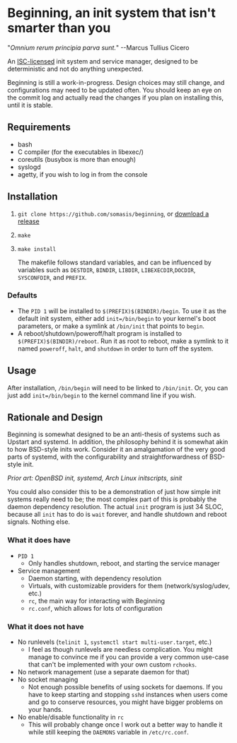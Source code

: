 # Beginning, an init system that isn't smarter than you

"_Omnium rerum principia parva sunt._" --Marcus Tullius Cicero

An [ISC-licensed](LICENSE) init system and service manager, designed to be
deterministic and not do anything unexpected.

Beginning is still a work-in-progress. Design choices may still change, and
configurations may need to be updated often. You should keep an eye on the
commit log and actually read the changes if you plan on installing this,
until it is stable.

## Requirements
- bash
- C compiler (for the executables in libexec/)
- coreutils (busybox is more than enough)
- syslogd
- agetty, if you wish to log in from the console

## Installation
1.  `git clone https://github.com/somasis/beginning`, or [download a release]

2.  `make`

3.  `make install`

    The makefile follows standard variables, and can be influenced by variables
    such as `DESTDIR`, `BINDIR`, `LIBDIR`, `LIBEXECDIR`,`DOCDIR`, `SYSCONFDIR`,
    and `PREFIX`.

[download a release]: https://github.com/somasis/beginning/releases

### Defaults
-   The `PID 1` will be installed to `$(PREFIX)$(BINDIR)/begin`. To use it as
    the default init system, either add `init=/bin/begin` to your kernel's boot
    parameters, or make a symlink at `/bin/init` that points to `begin`.
-   A reboot/shutdown/poweroff/halt program is installed to
    `$(PREFIX)$(BINDIR)/reboot`. Run it as root to reboot, make a symlink to it
    named `poweroff`, `halt`, and `shutdown` in order to turn off the system.

## Usage
After installation, `/bin/begin` will need to be linked to `/bin/init`. Or,
you can just add `init=/bin/begin` to the kernel command line if you wish.

## Rationale and Design
Beginning is somewhat designed to be an anti-thesis of systems such as
Upstart and systemd. In addition, the philosophy behind it is somewhat akin
to how BSD-style inits work. Consider it an amalgamation of the very good
parts of systemd, with the configurability and straightforwardness of
BSD-style init.

*Prior art: OpenBSD init, systemd, Arch Linux initscripts, sinit*

You could also consider this to be a demonstration of just how simple init
systems really need to be; the most complex part of this is probably the
daemon dependency resolution.
The actual `init` program is just 34 SLOC, because all `init` has to do is
`wait` forever, and handle shutdown and reboot signals. Nothing else.

### What it does have
- `PID 1`
    - Only handles shutdown, reboot, and starting the service manager
- Service management
    - Daemon starting, with dependency resolution
    - Virtuals, with customizable providers for them (network/syslog/udev,
      etc.)
    - `rc`, the main way for interacting with Beginning
    - `rc.conf`, which allows for lots of configuration

### What it does not have
- No runlevels (`telinit 1`, `systemctl start multi-user.target`, etc.)
    - I feel as though runlevels are needless complication. You might manage to
      convince me if you can provide a very common use-case that can't be
      implemented with your own custom `rchooks`.
- No network management (use a separate daemon for that)
- No socket managing
    - Not enough possible benefits of using sockets for daemons. If you
      have to keep starting and stopping `sshd` instances when users come
      and go to conserve resources, you might have bigger problems on your
      hands.
- No enable/disable functionality in `rc`
    - This will probably change once I work out a better way to handle it
      while still keeping the `DAEMONS` variable in `/etc/rc.conf`.

